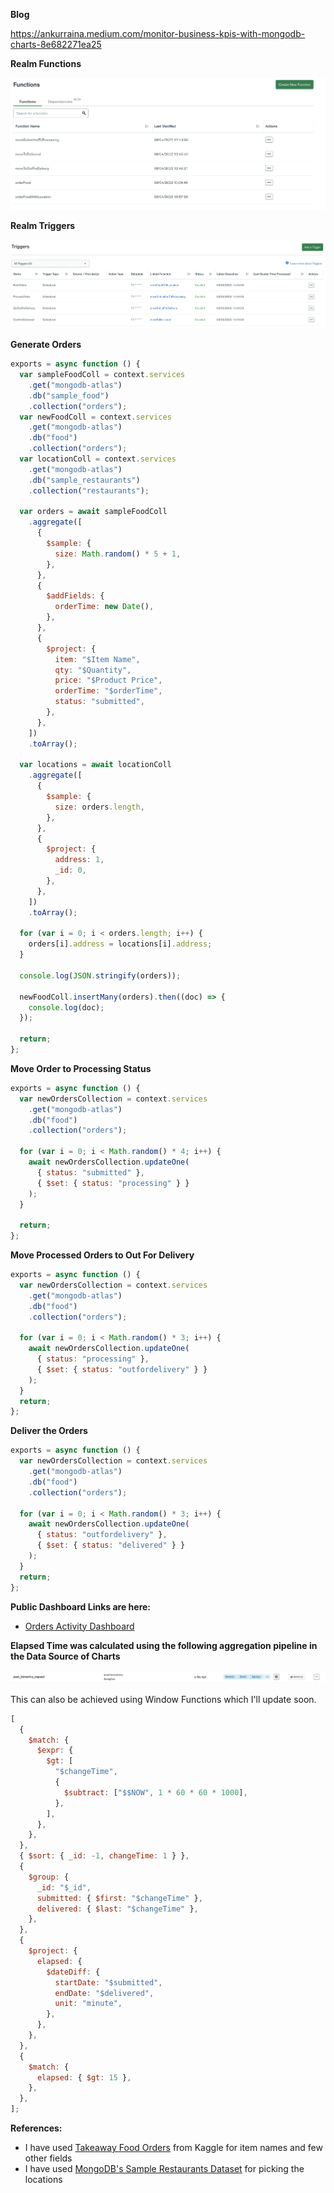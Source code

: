 **Blog**

https://ankurraina.medium.com/monitor-business-kpis-with-mongodb-charts-8e682271ea25

**Realm Functions**

![Realm Functions](shot1.png)

**Realm Triggers**

![Realm Triggers](shot2.png)

**Generate Orders**

```js
exports = async function () {
  var sampleFoodColl = context.services
    .get("mongodb-atlas")
    .db("sample_food")
    .collection("orders");
  var newFoodColl = context.services
    .get("mongodb-atlas")
    .db("food")
    .collection("orders");
  var locationColl = context.services
    .get("mongodb-atlas")
    .db("sample_restaurants")
    .collection("restaurants");

  var orders = await sampleFoodColl
    .aggregate([
      {
        $sample: {
          size: Math.random() * 5 + 1,
        },
      },
      {
        $addFields: {
          orderTime: new Date(),
        },
      },
      {
        $project: {
          item: "$Item Name",
          qty: "$Quantity",
          price: "$Product Price",
          orderTime: "$orderTime",
          status: "submitted",
        },
      },
    ])
    .toArray();

  var locations = await locationColl
    .aggregate([
      {
        $sample: {
          size: orders.length,
        },
      },
      {
        $project: {
          address: 1,
          _id: 0,
        },
      },
    ])
    .toArray();

  for (var i = 0; i < orders.length; i++) {
    orders[i].address = locations[i].address;
  }

  console.log(JSON.stringify(orders));

  newFoodColl.insertMany(orders).then((doc) => {
    console.log(doc);
  });

  return;
};
```

**Move Order to Processing Status**

```js
exports = async function () {
  var newOrdersCollection = context.services
    .get("mongodb-atlas")
    .db("food")
    .collection("orders");

  for (var i = 0; i < Math.random() * 4; i++) {
    await newOrdersCollection.updateOne(
      { status: "submitted" },
      { $set: { status: "processing" } }
    );
  }

  return;
};
```

**Move Processed Orders to Out For Delivery**

```js
exports = async function () {
  var newOrdersCollection = context.services
    .get("mongodb-atlas")
    .db("food")
    .collection("orders");

  for (var i = 0; i < Math.random() * 3; i++) {
    await newOrdersCollection.updateOne(
      { status: "processing" },
      { $set: { status: "outfordelivery" } }
    );
  }
  return;
};
```

**Deliver the Orders**

```js
exports = async function () {
  var newOrdersCollection = context.services
    .get("mongodb-atlas")
    .db("food")
    .collection("orders");

  for (var i = 0; i < Math.random() * 3; i++) {
    await newOrdersCollection.updateOne(
      { status: "outfordelivery" },
      { $set: { status: "delivered" } }
    );
  }
  return;
};
```

**Public Dashboard Links are here:**

- [Orders Activity Dashboard](https://charts.mongodb.com/charts-ankur_raina-jqukv/public/dashboards/26f81f0c-66a7-446b-ba80-fbf86475f9e4)

**Elapsed Time was calculated using the following aggregation pipeline in the Data Source of Charts**

![Aggregation in Data Source](shot3.png)

This can also be achieved using Window Functions which I'll update soon.

```js
[
  {
    $match: {
      $expr: {
        $gt: [
          "$changeTime",
          {
            $subtract: ["$$NOW", 1 * 60 * 60 * 1000],
          },
        ],
      },
    },
  },
  { $sort: { _id: -1, changeTime: 1 } },
  {
    $group: {
      _id: "$_id",
      submitted: { $first: "$changeTime" },
      delivered: { $last: "$changeTime" },
    },
  },
  {
    $project: {
      elapsed: {
        $dateDiff: {
          startDate: "$submitted",
          endDate: "$delivered",
          unit: "minute",
        },
      },
    },
  },
  {
    $match: {
      elapsed: { $gt: 15 },
    },
  },
];
```

**References:**

- I have used [Takeaway Food Orders](https://www.kaggle.com/henslersoftware/19560-indian-takeaway-orders/version/4) from Kaggle for item names and few other fields
- I have used [MongoDB's Sample Restaurants Dataset](https://docs.atlas.mongodb.com/sample-data/sample-restaurants/) for picking the locations
